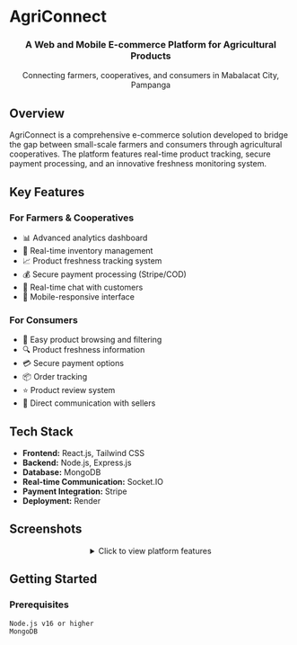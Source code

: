 # AgriConnect
<div align="center">
  <h3>A Web and Mobile E-commerce Platform for Agricultural Products</h3>
  <p>Connecting farmers, cooperatives, and consumers in Mabalacat City, Pampanga</p>
</div>

## Overview
AgriConnect is a comprehensive e-commerce solution developed to bridge the gap between small-scale farmers and consumers through agricultural cooperatives. The platform features real-time product tracking, secure payment processing, and an innovative freshness monitoring system.

## Key Features

### For Farmers & Cooperatives
- 📊 Advanced analytics dashboard
- 🔄 Real-time inventory management
- 📈 Product freshness tracking system
- 💰 Secure payment processing (Stripe/COD)
- 💬 Real-time chat with customers
- 📱 Mobile-responsive interface

### For Consumers
- 🛒 Easy product browsing and filtering
- 🔍 Product freshness information
- 💳 Secure payment options
- 📦 Order tracking
- ⭐ Product review system
- 💬 Direct communication with sellers

## Tech Stack
- **Frontend:** React.js, Tailwind CSS
- **Backend:** Node.js, Express.js
- **Database:** MongoDB
- **Real-time Communication:** Socket.IO
- **Payment Integration:** Stripe
- **Deployment:** Render

## Screenshots

<div align="center">
 <details>
   <summary>Click to view platform features</summary>

### Homepage Interface
![Screenshot 2024-11-23 140054](https://github.com/user-attachments/assets/3c6ab739-cc66-4e39-a056-362b80e6cbe9)
![Screenshot 2024-11-23 140103](https://github.com/user-attachments/assets/c6f492e7-ebe5-4508-a2c5-09ca3c430b7e)
![Screenshot 2024-11-23 140114](https://github.com/user-attachments/assets/a2b1542e-732f-4a6d-bddb-ab1be71be58d)
![Screenshot 2024-11-23 140123](https://github.com/user-attachments/assets/f2103be9-5047-479d-bf16-797c83cbaf51)
<p><em>Homepage - Fresh Products Catalog</em></p>

![Screenshot 2024-11-23 140137](https://github.com/user-attachments/assets/977d29ff-a359-4211-8927-e996ec9b38e6)
<p><em>Shop Page with Category Filters</em></p>

### Customer Dashboard
![Screenshot 2024-11-23 140202](https://github.com/user-attachments/assets/735bad7a-11a3-4221-a0d8-d31fb93d1ead)
<p><em>Order Management</em></p>

### Admin Dashboard
![Screenshot 2024-11-23 140223](https://github.com/user-attachments/assets/10957e6b-1427-4b7b-bb34-a22d655c5bbb)
<p><em>Admin Overview & Analytics</em></p>

![Screenshot 2024-11-23 140229](https://github.com/user-attachments/assets/68402f5e-f3d6-408b-b384-18ea1910f704)
<p><em>Order Management System</em></p>

![Screenshot 2024-11-23 140259](https://github.com/user-attachments/assets/593f5eec-329f-45d5-ba9b-8db65ee8a5d6)
<p><em>Category Management</em></p>

![Screenshot 2024-11-23 140303](https://github.com/user-attachments/assets/f3bc3dd7-4275-4c39-a6d1-65162a8fa8e4)
<p><em>Seller Management Interface</em></p>

![Screenshot 2024-11-23 140307](https://github.com/user-attachments/assets/d799c291-f885-42aa-8fde-6522fcb307c4)
<p><em>Withdrawal Management Interface</em></p>

![Screenshot 2024-11-23 140423](https://github.com/user-attachments/assets/e9d0be14-81ee-46ea-ad08-51e1e40c73d3)
<p><em>Seller Messages Interface</em></p>

![Screenshot 2024-11-23 140451](https://github.com/user-attachments/assets/81fe56c2-bb7c-4b92-9fea-6f7e71f2592a)
<p><em>Seller Details Interface</em></p>

### Seller Dashboard
![Screenshot 2024-11-23 140548](https://github.com/user-attachments/assets/5a40f6b6-d671-4eb5-a011-4e3f49259639)
<p><em>Seller Overview & Analytics</em></p>

![Screenshot 2024-11-23 140518](https://github.com/user-attachments/assets/fc1beb9e-9e97-4d06-b708-0ca057349021)
<p><em>Seller Add Product</em></p>

![Screenshot 2024-11-23 140553](https://github.com/user-attachments/assets/17a848ee-505b-4076-9fb8-a738ba4f864b)
<p><em>Seller All Products</em></p>

![Screenshot 2024-11-23 140529](https://github.com/user-attachments/assets/8a5841af-e2f9-462e-a3ef-ad12f13e23a1)
<p><em>Seller Profile</em></p>

### Analytics & Management
![Screenshot 2024-11-23 140553](https://github.com/user-attachments/assets/dcdf2e58-9575-4edf-b313-030b5147527c)
<p><em>Product Analytics Interface</em></p>

![Screenshot 2024-11-23 141143](https://github.com/user-attachments/assets/14b6ed16-ae43-4f56-99ac-3d5cd502c39f)
<p><em>Inventory Management Tab</em></p>

![Screenshot 2024-11-23 141157](https://github.com/user-attachments/assets/c637a0ed-0de6-4f49-a0a5-73a56cb20aaf)
<p><em>Product Marketability Tab</em></p>

### Financial Features
![image](https://github.com/user-attachments/assets/a2ca0a38-9988-442e-83fd-549796898169)
<p><em>Financial Overview Dashboard</em></p>


### Authentication
![Screenshot 2024-11-23 140646](https://github.com/user-attachments/assets/5f96584e-c276-4695-a225-e08aefb8aa4c)
<p><em>Login Interface</em></p>

![Screenshot 2024-11-23 141427](https://github.com/user-attachments/assets/149182f0-a374-4468-acfe-89a2788d7981)
<p><em>Seller Registration Form</em></p>

 </details>
</div>

## Getting Started

### Prerequisites
```bash
Node.js v16 or higher
MongoDB
